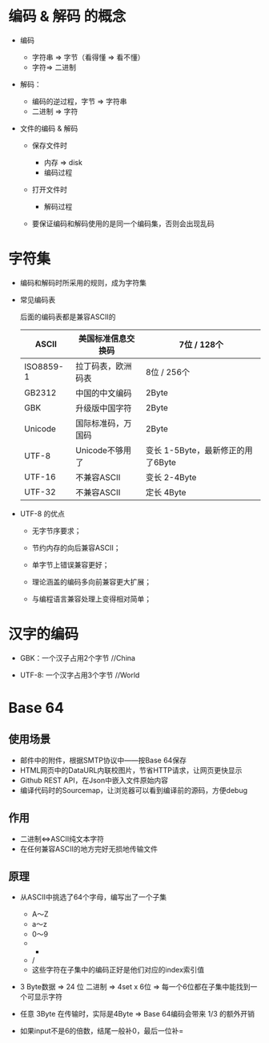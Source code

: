 # 编码 & 解码 的概念

- 编码
  - 字符串 => 字节（看得懂 => 看不懂）
  - 字符=> 二进制

- 解码：
  - 编码的逆过程，字节 =>     字符串
  - 二进制 => 字符

- 文件的编码 & 解码
  - 保存文件时
    - 内存 => disk
    - 编码过程

  - 打开文件时
    - 解码过程

  - 要保证编码和解码使用的是同一个编码集，否则会出现乱码

# 字符集

- 编码和解码时所采用的规则，成为字符集

- 常见编码表

  后面的编码表都是兼容ASCII的

  | ASCII     | 美国标准信息交换码 | 7位 / 128个                       |
  | --------- | ------------------ | --------------------------------- |
  | ISO8859-1 | 拉丁码表，欧洲码表 | 8位 / 256个                       |
  | GB2312    | 中国的中文编码     | 2Byte                             |
  | GBK       | 升级版中国字符     | 2Byte                             |
  | Unicode   | 国际标准码，万国码 | 2Byte                             |
  | UTF-8     | Unicode不够用了    | 变长 1-5Byte，最新修正的用了6Byte |
  | UTF-16    | 不兼容ASCII        | 变长 2-4Byte                      |
  | UTF-32    | 不兼容ASCII        | 定长 4Byte                        |

- UTF-8 的优点

  - 无字节序要求；

  - 节约内存的向后兼容ASCII；

  - 单字节上错误兼容更好；

  - 理论涵盖的编码多向前兼容更大扩展；

  - 与编程语言兼容处理上变得相对简单；

# 汉字的编码

- GBK：一个汉子占用2个字节     //China

- UTF-8: 一个汉字占用3个字节     //World

# Base 64

## 使用场景

- 邮件中的附件，根据SMTP协议中——按Base 64保存
-  HTML网页中的DataURL内联校图片，节省HTTP请求，让网页更快显示
- Github REST API，在Json中嵌入文件原始内容
- 编译代码时的Sourcemap，让浏览器可以看到编译前的源码，方便debug

## 作用

- 二进制<=>ASCII纯文本字符
- 在任何兼容ASCII的地方完好无损地传输文件

## 原理

- 从ASCII中挑选了64个字母，编写出了一个子集
  - A～Z 
  - a～z 
  - 0～9 
  - +
  - /
  - 这些字符在子集中的编码正好是他们对应的index索引值
- 3 Byte数据 => 24 位 二进制 => 4set x 6位 => 每一个6位都在子集中能找到一个可显示字符

- 任意 3Byte 在传输时，实际是4Byte => Base 64编码会带来 1/3 的额外开销
- 如果input不是6的倍数，结尾一般补0，最后一位补=
